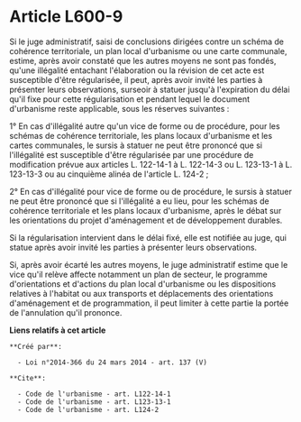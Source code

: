 # Article L600-9

Si le juge administratif, saisi de conclusions dirigées contre un schéma de cohérence territoriale, un plan local d'urbanisme
ou une carte communale, estime, après avoir constaté que les autres moyens ne sont pas fondés, qu'une illégalité entachant
l'élaboration ou la révision de cet acte est susceptible d'être régularisée, il peut, après avoir invité les parties à
présenter leurs observations, surseoir à statuer jusqu'à l'expiration du délai qu'il fixe pour cette régularisation et
pendant lequel le document d'urbanisme reste applicable, sous les réserves suivantes : 

1° En cas d'illégalité autre qu'un vice de forme ou de procédure, pour les schémas de cohérence territoriale, les plans
locaux d'urbanisme et les cartes communales, le sursis à statuer ne peut être prononcé que si l'illégalité est susceptible
d'être régularisée par une procédure de modification prévue aux articles L. 122-14-1 à L. 122-14-3 ou L. 123-13-1 à L.
123-13-3 ou au cinquième alinéa de l'article L. 124-2 ; 

2° En cas d'illégalité pour vice de forme ou de procédure, le sursis à statuer ne peut être prononcé que si l'illégalité a eu
lieu, pour les schémas de cohérence territoriale et les plans locaux d'urbanisme, après le débat sur les orientations du
projet d'aménagement et de développement durables. 

Si la régularisation intervient dans le délai fixé, elle est notifiée au juge, qui statue après avoir invité les parties à
présenter leurs observations. 

Si, après avoir écarté les autres moyens, le juge administratif estime que le vice qu'il relève affecte notamment un plan de
secteur, le programme d'orientations et d'actions du plan local d'urbanisme ou les dispositions relatives à l'habitat ou aux
transports et déplacements des orientations d'aménagement et de programmation, il peut limiter à cette partie la portée de
l'annulation qu'il prononce.

**Liens relatifs à cet article**

	**Créé par**:

	  - Loi n°2014-366 du 24 mars 2014 - art. 137 (V)

	**Cite**:

	  - Code de l'urbanisme - art. L122-14-1
	  - Code de l'urbanisme - art. L123-13-1
	  - Code de l'urbanisme - art. L124-2
